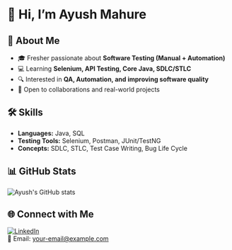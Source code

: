 # 👋 Hi, I’m Ayush Mahure  

## 🚀 About Me
- 🎓 Fresher passionate about **Software Testing (Manual + Automation)**  
- 💻 Learning **Selenium, API Testing, Core Java, SDLC/STLC**  
- 🔍 Interested in **QA, Automation, and improving software quality**  
- 🌱 Open to collaborations and real-world projects  

## 🛠️ Skills
- **Languages:** Java, SQL  
- **Testing Tools:** Selenium, Postman, JUnit/TestNG  
- **Concepts:** SDLC, STLC, Test Case Writing, Bug Life Cycle  

## 📊 GitHub Stats
![Ayush's GitHub stats](https://github-readme-stats.vercel.app/api?username=ayushmahure&show_icons=true&theme=tokyonight)

## 🌐 Connect with Me
[![LinkedIn](https://img.shields.io/badge/LinkedIn-0A66C2?style=for-the-badge&logo=linkedin&logoColor=white)](https://www.linkedin.com/in/ayush-mahure)  
📧 Email: your-email@example.com

<!--
**ayushmahure1310/ayushmahure1310** is a ✨ _special_ ✨ repository because its `README.md` (this file) appears on your GitHub profile.

Here are some ideas to get you started:

- 🔭 I’m currently working on ...
- 🌱 I’m currently learning ...
- 👯 I’m looking to collaborate on ...
- 🤔 I’m looking for help with ...
- 💬 Ask me about ...
- 📫 How to reach me: ...
- 😄 Pronouns: ...
- ⚡ Fun fact: ...
-->

